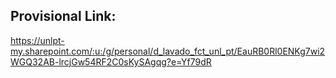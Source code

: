## Provisional Link:
https://unlpt-my.sharepoint.com/:u:/g/personal/d_lavado_fct_unl_pt/EauRB0Rl0ENKg7wi2WGQ32AB-lrcjGw54RF2C0sKySAgqg?e=Yf79dR
